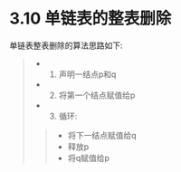 # 3.10 单链表的整表删除
单链表整表删除的算法思路如下:
> + 1. 声明一结点p和q
> + 2. 将第一个结点赋值给p
> + 3. 循环:
>> + 将下一结点赋值给q
>> + 释放p
>> + 将q赋值给p